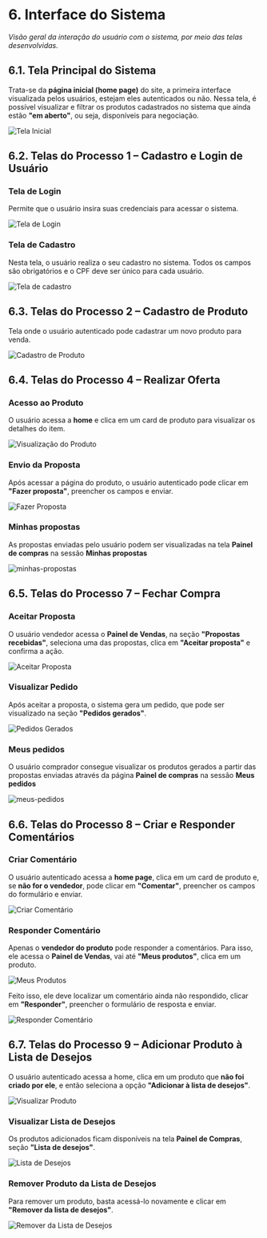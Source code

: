 # 6. Interface do Sistema

_Visão geral da interação do usuário com o sistema, por meio das telas desenvolvidas._

## 6.1. Tela Principal do Sistema

Trata-se da **página inicial (home page)** do site, a primeira interface visualizada pelos usuários, estejam eles autenticados ou não. Nessa tela, é possível visualizar e filtrar os produtos cadastrados no sistema que ainda estão **"em aberto"**, ou seja, disponíveis para negociação.

![Tela Inicial](https://github.com/user-attachments/assets/9d9c636d-1f2e-4962-b179-b4e8817cec60)

## 6.2. Telas do Processo 1 – Cadastro e Login de Usuário

### Tela de Login

Permite que o usuário insira suas credenciais para acessar o sistema.

![Tela de Login](https://github.com/user-attachments/assets/7577f167-7add-49c1-9316-313bd2e035e0)

### Tela de Cadastro

Nesta tela, o usuário realiza o seu cadastro no sistema. Todos os campos são obrigatórios e o CPF deve ser único para cada usuário.

![Tela de cadastro](https://github.com/user-attachments/assets/7474c203-8fbf-47d9-8e02-3f210064404c)

## 6.3. Telas do Processo 2 – Cadastro de Produto

Tela onde o usuário autenticado pode cadastrar um novo produto para venda.

![Cadastro de Produto](https://github.com/user-attachments/assets/f953b6ef-32f8-4807-9fdf-c2450540cc3c)

## 6.4. Telas do Processo 4 – Realizar Oferta

### Acesso ao Produto

O usuário acessa a **home** e clica em um card de produto para visualizar os detalhes do item.

![Visualização do Produto](https://github.com/user-attachments/assets/5cb1bae7-af16-4b54-9a4b-817b3ee6fb10)

### Envio da Proposta

Após acessar a página do produto, o usuário autenticado pode clicar em **"Fazer proposta"**, preencher os campos e enviar.

![Fazer Proposta](https://github.com/user-attachments/assets/c0a315aa-b660-432c-bdc7-214593ef2514)

### Minhas propostas

As propostas enviadas pelo usuário podem ser visualizadas na tela **Painel de compras** na sessão **Minhas propostas**

![minhas-propostas](https://github.com/user-attachments/assets/f9da2cd9-831d-4656-a460-a3813f5641e7)

## 6.5. Telas do Processo 7 – Fechar Compra

### Aceitar Proposta

O usuário vendedor acessa o **Painel de Vendas**, na seção **"Propostas recebidas"**, seleciona uma das propostas, clica em **"Aceitar proposta"** e confirma a ação.

![Aceitar Proposta](https://github.com/user-attachments/assets/a47ee5d7-e51d-4311-b9f7-2471fd2e4df2)

### Visualizar Pedido

Após aceitar a proposta, o sistema gera um pedido, que pode ser visualizado na seção **"Pedidos gerados"**.

![Pedidos Gerados](https://github.com/user-attachments/assets/671e1f13-3f2a-4588-9347-9ebc7dd02a14)

### Meus pedidos

O usuário comprador consegue visualizar os produtos gerados a partir das propostas enviadas através da página **Painel de compras** na sessão **Meus pedidos**

![meus-pedidos](https://github.com/user-attachments/assets/540940e2-0d4a-4f10-bd3f-4c5d10ce5d10)

## 6.6. Telas do Processo 8 – Criar e Responder Comentários

### Criar Comentário

O usuário autenticado acessa a **home page**, clica em um card de produto e, se **não for o vendedor**, pode clicar em **"Comentar"**, preencher os campos do formulário e enviar.

![Criar Comentário](https://github.com/user-attachments/assets/9e0d6148-ab59-474b-9682-f60c0ffe08ea)

### Responder Comentário

Apenas o **vendedor do produto** pode responder a comentários. Para isso, ele acessa o **Painel de Vendas**, vai até **"Meus produtos"**, clica em um produto.

![Meus Produtos](https://github.com/user-attachments/assets/6f8d48a3-9185-49b0-85f3-f260ae97ff68)

Feito isso, ele deve localizar um comentário ainda não respondido, clicar em **"Responder"**, preencher o formulário de resposta e enviar.

![Responder Comentário](https://github.com/user-attachments/assets/a491a0f7-f6a5-4e1c-acca-4a62b6d48899)

## 6.7. Telas do Processo 9 – Adicionar Produto à Lista de Desejos

O usuário autenticado acessa a home, clica em um produto que **não foi criado por ele**, e então seleciona a opção **"Adicionar à lista de desejos"**.

![Visualizar Produto](https://github.com/user-attachments/assets/88d2def4-1140-4927-a96e-5c92fcd3cd5f)

### Visualizar Lista de Desejos

Os produtos adicionados ficam disponíveis na tela **Painel de Compras**, seção **"Lista de desejos"**.

![Lista de Desejos](https://github.com/user-attachments/assets/be78f8a1-6068-469a-af36-e8104bf14ea8)

### Remover Produto da Lista de Desejos

Para remover um produto, basta acessá-lo novamente e clicar em **"Remover da lista de desejos"**.

![Remover da Lista de Desejos](https://github.com/user-attachments/assets/ab884757-6d86-498a-9035-e4d9dc6be77f)
